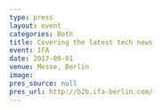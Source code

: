 ```yaml
---
type: press
layout: event
categories: Both
title: Covering the latest tech news
event: IFA
date: 2017-09-01
venue: Messe, Berlin
image:
pres_source: null
pres_url: http://b2b.ifa-berlin.com/
---
```

